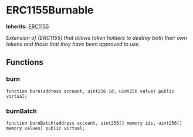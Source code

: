 # ERC1155Burnable
**Inherits:**
[ERC1155](/lib/solady/src/tokens/ERC1155.sol/abstract.ERC1155.md)

*Extension of {ERC1155} that allows token holders to destroy both their
own tokens and those that they have been approved to use.*


## Functions
### burn


```solidity
function burn(address account, uint256 id, uint256 value) public virtual;
```

### burnBatch


```solidity
function burnBatch(address account, uint256[] memory ids, uint256[] memory values) public virtual;
```

